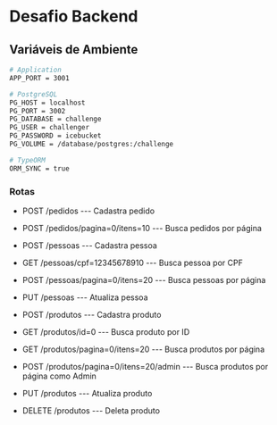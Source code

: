 # Desafio Backend

## Variáveis de Ambiente

```bash
# Application
APP_PORT = 3001

# PostgreSQL
PG_HOST = localhost
PG_PORT = 3002
PG_DATABASE = challenge
PG_USER = challenger
PG_PASSWORD = icebucket
PG_VOLUME = /database/postgres:/challenge

# TypeORM
ORM_SYNC = true
```

### Rotas

- POST /pedidos --- Cadastra pedido
- POST /pedidos/pagina=0/itens=10 --- Busca pedidos por página

- POST /pessoas --- Cadastra pessoa
- GET /pessoas/cpf=12345678910 --- Busca pessoa por CPF
- POST /pessoas/pagina=0/itens=20 --- Busca pessoas por página
- PUT /pessoas --- Atualiza pessoa

- POST /produtos --- Cadastra produto
- GET /produtos/id=0 --- Busca produto por ID
- GET /produtos/pagina=0/itens=20 --- Busca produtos por página
- POST /produtos/pagina=0/itens=20/admin --- Busca produtos por página como Admin
- PUT /produtos --- Atualiza produto
- DELETE /produtos --- Deleta produto
